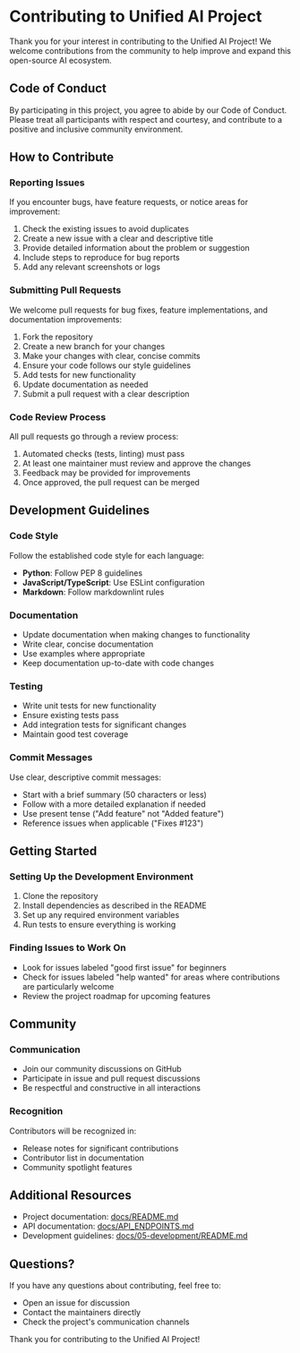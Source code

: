 # Contributing to Unified AI Project

Thank you for your interest in contributing to the Unified AI Project! We welcome contributions from the community to help improve and expand this open-source AI ecosystem.

## Code of Conduct

By participating in this project, you agree to abide by our Code of Conduct. Please treat all participants with respect and courtesy, and contribute to a positive and inclusive community environment.

## How to Contribute

### Reporting Issues

If you encounter bugs, have feature requests, or notice areas for improvement:

1. Check the existing issues to avoid duplicates
2. Create a new issue with a clear and descriptive title
3. Provide detailed information about the problem or suggestion
4. Include steps to reproduce for bug reports
5. Add any relevant screenshots or logs

### Submitting Pull Requests

We welcome pull requests for bug fixes, feature implementations, and documentation improvements:

1. Fork the repository
2. Create a new branch for your changes
3. Make your changes with clear, concise commits
4. Ensure your code follows our style guidelines
5. Add tests for new functionality
6. Update documentation as needed
7. Submit a pull request with a clear description

### Code Review Process

All pull requests go through a review process:

1. Automated checks (tests, linting) must pass
2. At least one maintainer must review and approve the changes
3. Feedback may be provided for improvements
4. Once approved, the pull request can be merged

## Development Guidelines

### Code Style

Follow the established code style for each language:

- **Python**: Follow PEP 8 guidelines
- **JavaScript/TypeScript**: Use ESLint configuration
- **Markdown**: Follow markdownlint rules

### Documentation

- Update documentation when making changes to functionality
- Write clear, concise documentation
- Use examples where appropriate
- Keep documentation up-to-date with code changes

### Testing

- Write unit tests for new functionality
- Ensure existing tests pass
- Add integration tests for significant changes
- Maintain good test coverage

### Commit Messages

Use clear, descriptive commit messages:

- Start with a brief summary (50 characters or less)
- Follow with a more detailed explanation if needed
- Use present tense ("Add feature" not "Added feature")
- Reference issues when applicable ("Fixes #123")

## Getting Started

### Setting Up the Development Environment

1. Clone the repository
2. Install dependencies as described in the README
3. Set up any required environment variables
4. Run tests to ensure everything is working

### Finding Issues to Work On

- Look for issues labeled "good first issue" for beginners
- Check for issues labeled "help wanted" for areas where contributions are particularly welcome
- Review the project roadmap for upcoming features

## Community

### Communication

- Join our community discussions on GitHub
- Participate in issue and pull request discussions
- Be respectful and constructive in all interactions

### Recognition

Contributors will be recognized in:

- Release notes for significant contributions
- Contributor list in documentation
- Community spotlight features

## Additional Resources

- Project documentation: [docs/README.md](../../README.md)
- API documentation: [docs/API_ENDPOINTS.md](API_ENDPOINTS.md)
- Development guidelines: [docs/05-development/README.md](05-development/README.md)

## Questions?

If you have any questions about contributing, feel free to:

- Open an issue for discussion
- Contact the maintainers directly
- Check the project's communication channels

Thank you for contributing to the Unified AI Project!